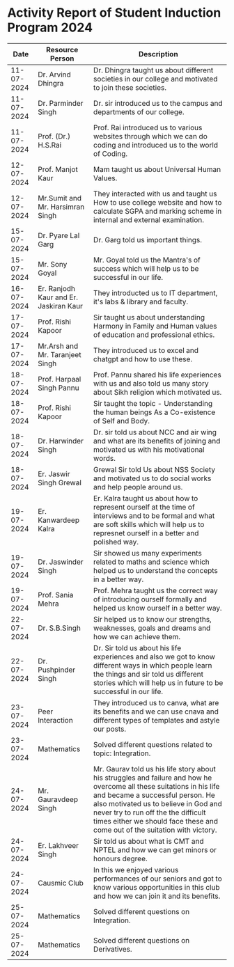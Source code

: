 # Activity Report of Student Induction Program 2024

| Date | Resource Person | Description|
| ----------- | ----------- |----------|
| 11-07-2024 | Dr. Arvind Dhingra | Dr. Dhingra taught us about different societies in our college and motivated to join these societies. |
| 11-07-2024 | Dr. Parminder Singh | Dr. sir introduced us to the campus and departments of our college. |
| 11-07-2024 | Prof. (Dr.) H.S.Rai | Prof. Rai introduced us to various websites through which we can do coding and introduced us to the world of Coding. |
| 12-07-2024 | Prof. Manjot Kaur | Mam taught us about Universal Human Values. |
|12-07-2024 | Mr.Sumit and Mr. Harsimran Singh | They interacted with us and taught us How to use college website and how to calculate SGPA and marking scheme in internal and external examination. |
| 15-07-2024 | Dr. Pyare Lal Garg | Dr. Garg told us important things. |
| 15-07-2024 | Mr. Sony Goyal | Mr. Goyal told us the Mantra's of success which will help us to be successful in our life. |
| 16-07-2024 | Er. Ranjodh Kaur and Er. Jaskiran Kaur | They introducted us to IT department, it's labs & library and faculty. |
| 17-07-2024 | Prof. Rishi Kapoor | Sir taught us about understanding Harmony in Family and Human values of education and professional ethics. |
| 17-07-2024 | Mr.Arsh and Mr. Taranjeet Singh | They introduced us to excel and chatgpt and how to use these. |
| 18-07-2024 | Prof. Harpaal Singh Pannu | Prof. Pannu shared his life experiences with us  and also told us many story about Sikh religion which motivated us. |
| 18-07-2024 | Prof. Rishi Kapoor | Sir taught the topic - Understanding the human beings As a  Co-existence of Self and Body.|
| 18-07-2024 | Dr. Harwinder Singh | Dr. sir told us about NCC and air wing and what are its benefits of joining and motivated us with his motivational words.|
| 18-07-2024 | Er. Jaswir Singh Grewal | Grewal Sir told Us about NSS Society and motivated us to do social works and help people around us. |
| 19-07-2024 | Er. Kanwardeep Kalra | Er. Kalra taught us about how to represent ourself at the time of interviews and to be formal and what are soft skills which will help us to represnet ourself in a better and polished way. |
| 19-07-2024 | Dr. Jaswinder Singh | Sir showed us many experiments related to maths and science which helped us to understand the concepts in a better way. |
| 19-07-2024 | Prof. Sania Mehra | Prof. Mehra taught us the correct way of introducing ourself formally and helped us know ourself in a better way. |
| 22-07-2024 | Dr. S.B.Singh | Sir helped us to know our strengths, weaknesses, goals and dreams and how we can achieve them. |
| 22-07-2024 | Dr. Pushpinder Singh | Dr. Sir told us about his life experiences and also we got to know different ways in which people learn the things and sir told us different stories which will help us in future to be successful in our life. |
| 23-07-2024 | Peer Interaction | They introduced us to canva, what are its benefits and we can use cnava and different types of templates and astyle our posts. |
| 23-07-2024 | Mathematics | Solved different questions related to topic: Integration. |
| 24-07-2024| Mr. Gauravdeep Singh| Mr. Gaurav told us his life story about his struggles and failure and how he overcome all these suitations in his life and became a successful person. He also motivated us to believe in God and never try to run off the the difficult times either we should face these and come out of the suitation with victory. |
| 24-07-2024 | Er. Lakhveer Singh |Sir told us about what is CMT and NPTEL and how we can get minors or honours degree. |
| 24-07-2024 | Causmic Club | In this we enjoyed various performances of our seniors and got to know various opportunities in this club and how we can join it and its benefits. |
| 25-07-2024 | Mathematics | Solved different questions on Integration. |
| 25-07-2024 | Mathematics | Solved different questions on Derivatives. |
